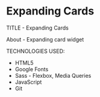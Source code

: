 # Expanding Cards

TITLE - Expanding Cards

About - Expanding card widget

TECHNOLOGIES USED:
- HTML5 
- Google Fonts
- Sass - Flexbox, Media Queries
- JavaScript
- Git
